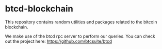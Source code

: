 # btcd-blockchain

This repository contains random utilities and packages related to the bitcoin blockchain.

We make use of the btcd rpc server to perform our queries. You can check out the project here: https://github.com/btcsuite/btcd